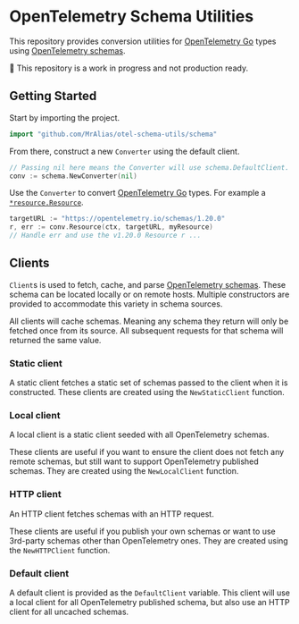 # OpenTelemetry Schema Utilities

This repository provides conversion utilities for [OpenTelemetry Go] types using [OpenTelemetry schemas].

:construction: This repository is a work in progress and not production ready.

## Getting Started

Start by importing the project.

```go
import "github.com/MrAlias/otel-schema-utils/schema"
```

From there, construct a new `Converter` using the default client.

```go
// Passing nil here means the Converter will use schema.DefaultClient.
conv := schema.NewConverter(nil)
```

Use the `Converter` to convert [OpenTelemetry Go] types.
For example a [`*resource.Resource`].

```go
targetURL := "https://opentelemetry.io/schemas/1.20.0"
r, err := conv.Resource(ctx, targetURL, myResource)
// Handle err and use the v1.20.0 Resource r ...
```

## Clients

`Client`s is used to fetch, cache, and parse [OpenTelemetry schemas].
These schema can be located locally or on remote hosts.
Multiple constructors are provided to accommodate this variety in schema sources.

All clients will cache schemas.
Meaning any schema they return will only be fetched once from its source.
All subsequent requests for that schema will returned the same value.

### Static client

A static client fetches a static set of schemas passed to the client when it is constructed.
These clients are created using the `NewStaticClient` function.

### Local client

A local client is a static client seeded with all OpenTelemetry schemas.

These clients are useful if you want to ensure the client does not fetch any remote schemas, but still want to support OpenTelemetry published schemas.
They are created using the `NewLocalClient` function.

### HTTP client

An HTTP client fetches schemas with an HTTP request.

These clients are useful if you publish your own schemas or want to use 3rd-party schemas other than OpenTelemetry ones.
They are created using the `NewHTTPClient` function.

### Default client

A default client is provided as the `DefaultClient` variable.
This client will use a local client for all OpenTelemetry published schema, but also use an HTTP client for all uncached schemas.

[OpenTelemetry Go]: https://pkg.go.dev/go.opentelemetry.io/otel
[OpenTelemetry schemas]: https://opentelemetry.io/docs/specs/otel/schemas/
[`*resource.Resource`]: https://pkg.go.dev/go.opentelemetry.io/otel/sdk/resource#Resource
